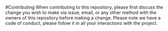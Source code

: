 #Contributing
 When contributing to this repository, please first discuss the change you wish to make via issue, email, or any other method with the owners of this repository before making a change.
 Please note we have a code of conduct, please follow it in all your interactions with the project.
